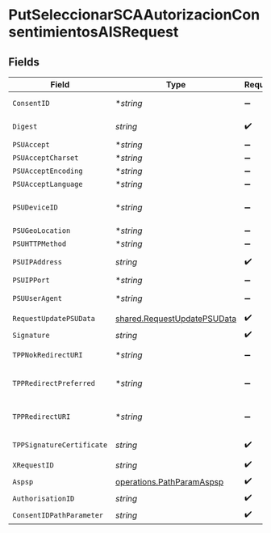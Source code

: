 # PutSeleccionarSCAAutorizacionConsentimientosAISRequest


## Fields

| Field                                                                                                                                                                                                                                                                                                                                     | Type                                                                                                                                                                                                                                                                                                                                      | Required                                                                                                                                                                                                                                                                                                                                  | Description                                                                                                                                                                                                                                                                                                                               |
| ----------------------------------------------------------------------------------------------------------------------------------------------------------------------------------------------------------------------------------------------------------------------------------------------------------------------------------------- | ----------------------------------------------------------------------------------------------------------------------------------------------------------------------------------------------------------------------------------------------------------------------------------------------------------------------------------------- | ----------------------------------------------------------------------------------------------------------------------------------------------------------------------------------------------------------------------------------------------------------------------------------------------------------------------------------------- | ----------------------------------------------------------------------------------------------------------------------------------------------------------------------------------------------------------------------------------------------------------------------------------------------------------------------------------------- |
| `ConsentID`                                                                                                                                                                                                                                                                                                                               | **string*                                                                                                                                                                                                                                                                                                                                 | :heavy_minus_sign:                                                                                                                                                                                                                                                                                                                        | Este dato es contenido si la transacción de inicio de pago forma parte de una sesión (combinación de AIS/PIS). Contendrá el consentId del consentimiento AIS que se realizó previo al inicio de pago. . Ej: Consent-ID: 123-qwer-456                                                                                                      |
| `Digest`                                                                                                                                                                                                                                                                                                                                  | *string*                                                                                                                                                                                                                                                                                                                                  | :heavy_check_mark:                                                                                                                                                                                                                                                                                                                        | Es contenido si viaja el campo Signature. Ej: Digest: SHA-256=NzdmZjA4YjY5M2M2NDYyMmVjOWFmMGNmYTZiNTU3MjVmNDI4NTRlMzJkYzE3ZmNmMDE3ZGFmMjhhNTc5OTU3OQ==                                                                                                                                                                                    |
| `PSUAccept`                                                                                                                                                                                                                                                                                                                               | **string*                                                                                                                                                                                                                                                                                                                                 | :heavy_minus_sign:                                                                                                                                                                                                                                                                                                                        | Accept header de la petición HTTP entre PSU y el TPP. Ej: PSU-Accept: application/json                                                                                                                                                                                                                                                    |
| `PSUAcceptCharset`                                                                                                                                                                                                                                                                                                                        | **string*                                                                                                                                                                                                                                                                                                                                 | :heavy_minus_sign:                                                                                                                                                                                                                                                                                                                        | Accept charset header de la petición HTTP entre PSU y el TPP. PSU-Accept-Charset: utf-8                                                                                                                                                                                                                                                   |
| `PSUAcceptEncoding`                                                                                                                                                                                                                                                                                                                       | **string*                                                                                                                                                                                                                                                                                                                                 | :heavy_minus_sign:                                                                                                                                                                                                                                                                                                                        | Accept encoding header de la petición HTTP entre PSU y el TPP. PSU-Accept-Language: gzip                                                                                                                                                                                                                                                  |
| `PSUAcceptLanguage`                                                                                                                                                                                                                                                                                                                       | **string*                                                                                                                                                                                                                                                                                                                                 | :heavy_minus_sign:                                                                                                                                                                                                                                                                                                                        | Accept language header de la petición HTTP entre PSU y el TPP. PSU-Accept-Language: es-ES                                                                                                                                                                                                                                                 |
| `PSUDeviceID`                                                                                                                                                                                                                                                                                                                             | **string*                                                                                                                                                                                                                                                                                                                                 | :heavy_minus_sign:                                                                                                                                                                                                                                                                                                                        | UUID (Universally Unique Identifier) para un dispositivo. El UUID identifica al dispositivo o a una instalación de una aplicación en un dispositivo. Este ID no debe ser modificado hasta la desinstalación de la aplicación del dispositivo. Ej: PSU-Device-ID: 5b3ab8e8-0fd5-43d2-946e-d75958b172e7                                     |
| `PSUGeoLocation`                                                                                                                                                                                                                                                                                                                          | **string*                                                                                                                                                                                                                                                                                                                                 | :heavy_minus_sign:                                                                                                                                                                                                                                                                                                                        | Localización correspondiente a la petición HTTP entre el PSU y el TPP. Ej: PSU-Geo-Location: GEO:90.023856;25.345963                                                                                                                                                                                                                      |
| `PSUHTTPMethod`                                                                                                                                                                                                                                                                                                                           | **string*                                                                                                                                                                                                                                                                                                                                 | :heavy_minus_sign:                                                                                                                                                                                                                                                                                                                        | Método HTTP usado en la interfaz entre PSU y TPP. Valores permitidos: POST. Ej: PSU-Http-Method: POST                                                                                                                                                                                                                                     |
| `PSUIPAddress`                                                                                                                                                                                                                                                                                                                            | *string*                                                                                                                                                                                                                                                                                                                                  | :heavy_check_mark:                                                                                                                                                                                                                                                                                                                        | Dirección IP de la petición HTPP entre el PSU y el TPP. Si no está disponible, el TPP debe usar la dirección IP usada por el TPP cuando envía esta petición. Ej: Ej: PSU-IP-Address: 192.168.16.5                                                                                                                                         |
| `PSUIPPort`                                                                                                                                                                                                                                                                                                                               | **string*                                                                                                                                                                                                                                                                                                                                 | :heavy_minus_sign:                                                                                                                                                                                                                                                                                                                        | Puerto IP de la petición HTTP entre el PSU y el TPP si está disponible. Ejemplo: PSU-IP-Port: 443                                                                                                                                                                                                                                         |
| `PSUUserAgent`                                                                                                                                                                                                                                                                                                                            | **string*                                                                                                                                                                                                                                                                                                                                 | :heavy_minus_sign:                                                                                                                                                                                                                                                                                                                        | Navegador o sistema operativo de la petición HTTP entre el PSU y el TPP. Ejemplo: PSU-User-Agent: Mozilla/5.0 (Windows; U; Windows NT 6.1; en-US; rv:1.9.1.5) Gecko/20091102 Firefox/3.5.5 (.NET CLR 3.5.30729)                                                                                                                           |
| `RequestUpdatePSUData`                                                                                                                                                                                                                                                                                                                    | [shared.RequestUpdatePSUData](../../models/shared/requestupdatepsudata.md)                                                                                                                                                                                                                                                                | :heavy_check_mark:                                                                                                                                                                                                                                                                                                                        | N/A                                                                                                                                                                                                                                                                                                                                       |
| `Signature`                                                                                                                                                                                                                                                                                                                               | *string*                                                                                                                                                                                                                                                                                                                                  | :heavy_check_mark:                                                                                                                                                                                                                                                                                                                        | Firma de la petición por el TPP.                                                                                                                                                                                                                                                                                                          |
| `TPPNokRedirectURI`                                                                                                                                                                                                                                                                                                                       | **string*                                                                                                                                                                                                                                                                                                                                 | :heavy_minus_sign:                                                                                                                                                                                                                                                                                                                        | Si esta URI es contenida, el TPP está solicitando redirigir el flujo de la transacción a esta dirección en vez de al TPP-Redirect-URI en caso de un resultado negativo del método de SCA por redirección. "TPP-Nok-Redirect-URI":"https://www.tpp.com/cb/nok"                                                                             |
| `TPPRedirectPreferred`                                                                                                                                                                                                                                                                                                                    | **string*                                                                                                                                                                                                                                                                                                                                 | :heavy_minus_sign:                                                                                                                                                                                                                                                                                                                        | Si es "true", el TPP ha comunicado al HUB que prefiere SCA por redirección. Si es "false", el TPP ha comunicado al HUB que prefiere no ser redireccionado para SCA y el procedimiento será por flujo desacoplado. Si el parámetro no es usado, el ASPSP elegirá el flujo SCA a aplicar dependiendo del método SCA elegido por el TPP/PSU. |
| `TPPRedirectURI`                                                                                                                                                                                                                                                                                                                          | **string*                                                                                                                                                                                                                                                                                                                                 | :heavy_minus_sign:                                                                                                                                                                                                                                                                                                                        | URI del TPP donde el flujo de la transacción debe ser redirigido después de alguna de las fases del SCA. Es recomendado usar siempre este campo de cabecera.En el futuro, este campo podría cambiar a obligatorio. Ej: TPP-Redirect-URI: https://www.tpp.com/cb                                                                           |
| `TPPSignatureCertificate`                                                                                                                                                                                                                                                                                                                 | *string*                                                                                                                                                                                                                                                                                                                                  | :heavy_check_mark:                                                                                                                                                                                                                                                                                                                        | Certificado del TPP usado para firmar la petición, en base64, sin cabecera, pie ni saltos de linea. Ej: TPP-Signature-Certificate: MIIHgzCCBmugAwIBAgIIZzZvBQlt0UcwDQYJ………….KoZIhvcNAQELBQAwSTELMAkGA1UEBhMCVVMxEzARBgNVBA                                                                                                                |
| `XRequestID`                                                                                                                                                                                                                                                                                                                              | *string*                                                                                                                                                                                                                                                                                                                                  | :heavy_check_mark:                                                                                                                                                                                                                                                                                                                        | Identificador único de la transacción asignado por el TPP. Ej: X-Request-ID: 1b3ab8e8-0fd5-43d2-946e-d75958b172e7                                                                                                                                                                                                                         |
| `Aspsp`                                                                                                                                                                                                                                                                                                                                   | [operations.PathParamAspsp](../../models/operations/pathparamaspsp.md)                                                                                                                                                                                                                                                                    | :heavy_check_mark:                                                                                                                                                                                                                                                                                                                        | Nombre del ASPSP al que desea realizar la petición.(BBVA, Banco Santander ...)                                                                                                                                                                                                                                                            |
| `AuthorisationID`                                                                                                                                                                                                                                                                                                                         | *string*                                                                                                                                                                                                                                                                                                                                  | :heavy_check_mark:                                                                                                                                                                                                                                                                                                                        | Identificador del subrecurso asociado al ID de autorización                                                                                                                                                                                                                                                                               |
| `ConsentIDPathParameter`                                                                                                                                                                                                                                                                                                                  | *string*                                                                                                                                                                                                                                                                                                                                  | :heavy_check_mark:                                                                                                                                                                                                                                                                                                                        | Identificador asociado al ID de consentimiento, creado previamente                                                                                                                                                                                                                                                                        |